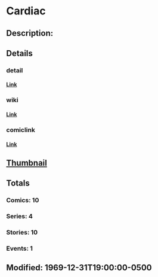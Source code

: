 # Cardiac
## Description: 
## Details
### detail
#### [Link](http://marvel.com/characters/393/cardiac?utm_campaign=apiRef&utm_source=225578a89fc76f3d20fbffda5d17a88d)
### wiki
#### [Link](http://marvel.com/universe/Cardiac?utm_campaign=apiRef&utm_source=225578a89fc76f3d20fbffda5d17a88d)
### comiclink
#### [Link](http://marvel.com/comics/characters/1011052/cardiac?utm_campaign=apiRef&utm_source=225578a89fc76f3d20fbffda5d17a88d)
## [Thumbnail](http://i.annihil.us/u/prod/marvel/i/mg/2/70/4c003117e0b75.jpg)
## Totals
### Comics: 10
### Series: 4
### Stories: 10
### Events: 1
## Modified: 1969-12-31T19:00:00-0500